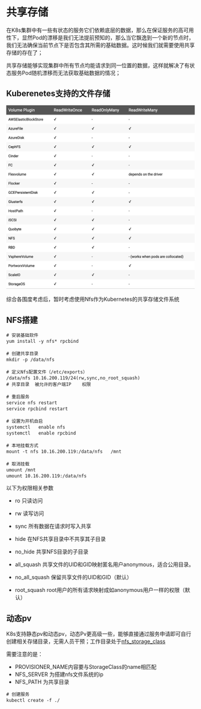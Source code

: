 # 共享存储

在K8s集群中有一些有状态的服务它们依赖底层的数据，那么在保证服务的高可用性下，显然Pod的漂移是我们无法提前预知的，那么当它飘逸到一个新的节点时，我们无法确保当前节点下是否包含其所需的基础数据。这时候我们就需要使用共享存储的存在了；

共享存储能够实现集群中所有节点均能请求到同一位置的数据，这样就解决了有状态服务Pod随机漂移而无法获取基础数据的情况；



## Kuberenetes支持的文件存储

![这里写图片描述](pics/nfs_storage_class_01.png)

综合各围度考虑后，暂时考虑使用Nfs作为Kubernetes的共享存储文件系统



## NFS搭建

```
# 安装基础软件
yum install -y nfs* rpcbind

# 创建共享目录
mkdir -p /data/nfs

# 定义Nfs配置文件（/etc/exports）
/data/nfs 10.16.200.119/24(rw,sync,no_root_squash)
# 共享目录  被允许的客户端IP    权限

# 重启服务
service nfs restart
service rpcbind restart

# 设置为开机自启
systemctl	enable nfs
systemctl	enable rpcbind

# 本地挂载方式
mount -t nfs 10.16.200.119:/data/nfs   /mnt

# 取消挂载
umount /mnt 
umount 10.16.200.119:/data/nfs
```

以下为权限相关参数

- ro                                 只读访问

- rw                                读写访问

- sync                             所有数据在请求时写入共享

- hide                             在NFS共享目录中不共享其子目录

- no_hide                       共享NFS目录的子目录

- all_squash                  共享文件的UID和GID映射匿名用户anonymous，适合公用目录。

- no_all_squash           保留共享文件的UID和GID（默认）

- root_squash              root用户的所有请求映射成如anonymous用户一样的权限（默认）



## 动态pv

K8s支持静态pv和动态pv，动态Pv更高级一些，能够直接通过服务申请即可自行创建相关存储目录，无需人员干预；工作目录处于[nfs_storage_class](nfs_storage_class/)

需要注意的是：

- PROVISIONER_NAME内容要与StorageClass的name相匹配
- NFS_SERVER 为搭建nfs文件系统的ip
- NFS_PATH 为共享目录

```
# 创建服务
kubectl create -f ./
```

